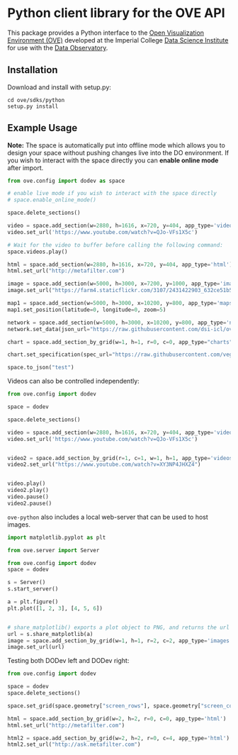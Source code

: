 # Python client library for the OVE API

This package provides a Python interface to the [Open Visualization Environment (OVE)](https://github.com/dsi-icl/ove) developed at the Imperial College [Data Science Institute](http://www.imperial.ac.uk/data-science/) for use with the [Data Observatory](https://github.com/dsi-icl/ove).

## Installation

Download and install with setup.py:

    cd ove/sdks/python
    setup.py install

## Example Usage

**Note:** The space is automatically put into offline mode which allows you to design your space without pushing changes 
live into the DO environment. If you wish to interact with the space directly you can **enable online mode** after import.

````python
from ove.config import dodev as space

# enable live mode if you wish to interact with the space directly
# space.enable_online_mode()

space.delete_sections()

video = space.add_section(w=2880, h=1616, x=720, y=404, app_type='videos')
video.set_url('https://www.youtube.com/watch?v=QJo-VFs1X5c')

# Wait for the video to buffer before calling the following command:
space.videos.play()

html = space.add_section(w=2880, h=1616, x=720, y=404, app_type='html')
html.set_url("http://metafilter.com")

image = space.add_section(w=5000, h=3000, x=7200, y=1000, app_type='images')
image.set_url("https://farm4.staticflickr.com/3107/2431422903_632ce51b56_o_d.jpg", "shelley")

map1 = space.add_section(w=5000, h=3000, x=10200, y=800, app_type='maps')
map1.set_position(latitude=0, longitude=0, zoom=5)

network = space.add_section(w=5000, h=3000, x=10200, y=800, app_type='networks')
network.set_data(json_url="https://raw.githubusercontent.com/dsi-icl/ove/master/packages/ove-app-graphs/src/data/sample.json")

chart = space.add_section_by_grid(w=1, h=1, r=0, c=0, app_type="charts")

chart.set_specification(spec_url="https://raw.githubusercontent.com/vega/vega/master/docs/examples/bar-chart.vg.json", options={"width": 900-35, "height": 900-35})

space.to_json("test")

````

Videos can also be controlled independently:

```python
from ove.config import dodev

space = dodev

space.delete_sections()

video = space.add_section(w=2880, h=1616, x=720, y=404, app_type='videos')
video.set_url('https://www.youtube.com/watch?v=QJo-VFs1X5c')


video2 = space.add_section_by_grid(r=1, c=1, w=1, h=1, app_type='videos')
video2.set_url("https://www.youtube.com/watch?v=XY3NP4JHXZ4")


video.play()
video2.play()
video.pause()
video2.pause()

```

``ove-python`` also includes a local web-server that can be used to host images.

````python
import matplotlib.pyplot as plt

from ove.server import Server

from ove.config import dodev
space = dodev

s = Server()
s.start_server()

a = plt.figure()
plt.plot([1, 2, 3], [4, 5, 6])


# share_matplotlib() exports a plot object to PNG, and returns the url where can be accessed
url = s.share_matplotlib(a)
image = space.add_section_by_grid(w=1, h=1, r=2, c=2, app_type='images')
image.set_url(url)

````

Testing both DODev left and DODev right:

````python
from ove.config import dodev

space = dodev
space.delete_sections()

space.set_grid(space.geometry["screen_rows"], space.geometry["screen_cols"])

html = space.add_section_by_grid(w=2, h=2, r=0, c=0, app_type='html')
html.set_url("http://metafilter.com")

html2 = space.add_section_by_grid(w=2, h=2, r=0, c=4, app_type='html')
html2.set_url("http://ask.metafilter.com")
````